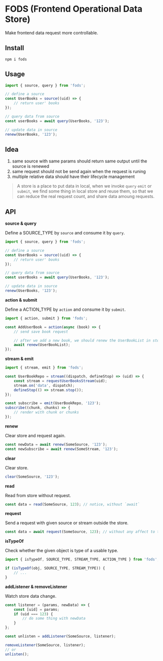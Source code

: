 # FODS (Frontend Operational Data Store)

Make frontend data request more controllable.

## Install

```
npm i fods
```

## Usage

```js
import { source, query } from 'fods';

// define a source
const UserBooks = source((uid) => {
    // return user' books
});

// query data from source
const userBooks = await query(UserBooks, '123');

// update data in source
renew(UserBooks, '123');
```

## Idea

1. same source with same params should return same output until the source is renewed
2. same request should not be send again when the request is runing
3. multiple relative data should have their lifecycle management

> A store is a place to put data in local, when we invoke `query` `emit` or `submit`, we find some thing in local store and reuse them, so that we can reduce the real request count, and share data amoung requests.

## API

**source & query**

Define a SOURCE_TYPE by `source` and consume it by `query`.

```js
import { source, query } from 'fods';

// define a source
const UserBooks = source((uid) => {
    // return user' books
});

// query data from source
const userBooks = await query(UserBooks, '123');

// update data in source
renew(UserBooks, '123');
```

**action & submit**

Define a ACTION_TYPE by `action` and consume it by `submit`.

```js
import { action, submit } from 'fods';

const AddUserBook = action(async (book) => {
    // send save book request

    // after we add a new book, we should renew the UserBookList in store
    await renew(UserBookList);
});
```

**stream & emit**

```js
import { stream, emit } from 'fods';

const UserBookRepo = stream((dispatch, defineStop) => (uid) => {
    const stream = requestUserBooksStream(uid);
    stream.on('data', dispatch);
    defineStop(() => stream.stop());
});

const subscribe = emit(UserBookRepo, '123');
subscribe((chunk, chunks) => {
    // render with chunk or chunks
});
```

**renew**

Clear store and request again.

```js
const newData = await renew(SomeSource, '123');
const newSubscribe = await renew(SomeStream, '123');
```

**clear**

Clear store.

```js
clear(SomeSource, '123');
```

**read**

Read from store without request.

```js
const data = read(SomeSource, 123); // notice, without `await`
```

**request**

Send a request with given source or stream outside the store.

```js
const data = await request(SomeSource, 123); // without any affect to the store
```

**isTypeOf**

Check whether the given object is type of a usable type.

```js
import { isTypeOf, SOURCE_TYPE, STREAM_TYPE, ACTION_TYPE } from 'fods';

if (isTypeOf(obj, SOURCE_TYPE, STREAM_TYPE)) {
    // ...
}
```

**addListener & removeListener**

Watch store data change.

```js
const listener = (params, newData) => {
    const [uid] = params;
    if (uid === 123) {
        // do some thing with newData
    }
};

const unlisten = addListener(SomeSource, listener);

removeListener(SomeSource, listener);
// or
unlisten();
```
